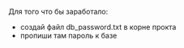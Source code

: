 Для того что бы заработало:

-   создай файл db_password.txt в корне прокта
-   пропиши там пароль к базе
